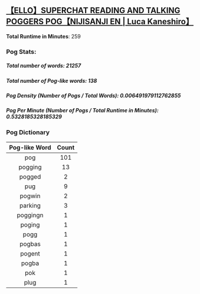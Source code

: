 ## [【ELLO】SUPERCHAT READING AND TALKING POGGERS POG【NIJISANJI EN | Luca Kaneshiro】](https://www.youtube.com/watch?v=-Dl0oRyYV3g)
**Total Runtime in Minutes**: 259

### **Pog Stats:**

##### **Total number of words**: 21257

##### **Total number of Pog-like words**: 138

##### **Pog Density (Number of Pogs / Total Words)**: 0.006491979112762855

##### **Pog Per Minute (Number of Pogs / Total Runtime in Minutes)**: 0.5328185328185329

### **Pog Dictionary**
**Pog-like Word** | **Count**
:---: | :---:
pog | 101
pogging | 13
pogged | 2
pug | 9
pogwin | 2
parking | 3
poggingn | 1
poging | 1
pogg | 1
pogbas | 1
pogent | 1
pogba | 1
pok | 1
plug | 1
